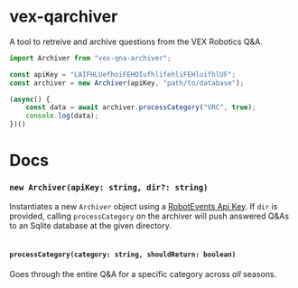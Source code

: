 # vex-qarchiver

A tool to retreive and archive questions from the VEX Robotics Q&A.


```js
import Archiver from "vex-qna-archiver";

const apiKey = "LAIFHLUefhoiFEHOIufhlifehliFEHluifhlUF";
const archiver = new Archiver(apiKey, "path/to/database");

(async() {
    const data = await archiver.processCategory("VRC", true);
    console.log(data);
})()
```

# Docs

### `new Archiver(apiKey: string, dir?: string)`

Instantiates a new `Archiver` object using a [RobotEvents Api Key](https://www.robotevents.com/api/v2). If `dir` is provided, calling `processCategory` on the archiver will push answered Q&As to an Sqlite database at the given directory.
<br>
<br>

#### `processCategory(category: string, shouldReturn: boolean)`
Goes through the entire Q&A for a specific category across *all* seasons.